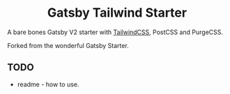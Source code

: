 <h1 align="center">
  Gatsby Tailwind Starter
</h1>

A bare bones Gatsby V2 starter with [TailwindCSS](https://tailwindcss.com/), PostCSS and PurgeCSS.

Forked from the wonderful Gatsby Starter.

## TODO
- readme - how to use.
